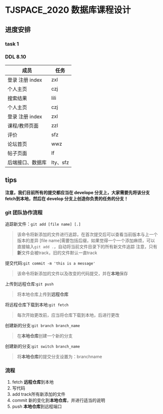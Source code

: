 # TJSPACE_2020 数据库课程设计

## 进度安排

### task 1
### DDL 8.10

成员  | 任务
------------- | -------------
登录 注册 index  | zxl
个人主页  |  czj
搜索结果  |  lili
个人主页  |  czj
登录 注册 index  | zxl
课程/教师页面  |  zzl
评价  |  sfz
论坛首页  |  wwz
帖子页面  | lf
后端接口、数据库 | lty、sfz

## tips
**注意，我们目前所有的提交都应当在 develope 分支上，大家需要先将该分支 fetch到本地，然后在 develop 分支上创造你负责的任务的分支！**
### git 团队协作流程

追踪新文件：`git add [file name] [.]`
>该命令将新添加的文件进行追踪，在首次提交后可以查看当前版本与上一个版本的差异
>[file name]需要包括后缀，如果觉得一个一个添加麻烦，可以直接输入`git add .`，自动将当前文件目录下的所有新文件追踪
>注意，只有**新**文件会被track，旧的文件默认一直track

提交代码:`git commit -m 'this is a message'`
>该命令将新添加的文件以及改变的代码提交，并在**本地**保存

上传到远程仓库:`git push`
>将本地仓库上传到**远程仓库**

将远程仓库下载到本地:`git fetch`
>每次开始更改前，应当将仓库下载到本地，后进行更改

创建新的分支:`git branch branch_name`
>在**本地仓库**创建一个新的分支

创建新的分支:`git switch branch_name`
>将**本地仓库**的提交分支设置为：branchname

### 流程

1. fetch **远程仓库**到本地
2. 写代码
3. add track所有新添加的文件
4. commit 新的变化到**本地仓库**，并进行适当的说明
5. push **本地仓库**到远程端口



